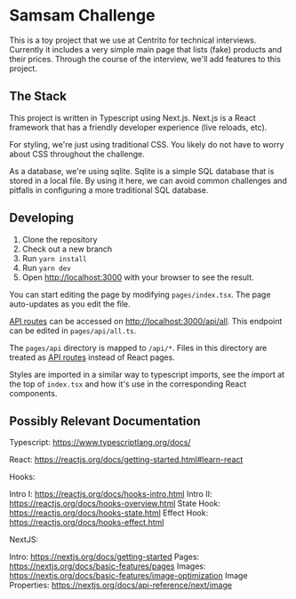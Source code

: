 # Samsam Challenge

This is a toy project that we use at Centrito for technical interviews. Currently it includes a very simple main page that lists (fake) products and their prices. Through the course of the interview, we'll add features to this project.

## The Stack

This project is written in Typescript using Next.js. Next.js is a React framework that has a friendly developer experience (live reloads, etc).

For styling, we're just using traditional CSS. You likely do not have to worry about CSS throughout the challenge.

As a database, we're using sqlite. Sqlite is a simple SQL database that is stored in a local file. By using it here, we can avoid common challenges and pitfalls in configuring a more traditional SQL database.

## Developing

1. Clone the repository
2. Check out a new branch
3. Run `yarn install`
4. Run `yarn dev`
5. Open [http://localhost:3000](http://localhost:3000) with your browser to see the result.

You can start editing the page by modifying `pages/index.tsx`. The page auto-updates as you edit the file.

[API routes](https://nextjs.org/docs/api-routes/introduction) can be accessed on [http://localhost:3000/api/all](http://localhost:3000/api/all). This endpoint can be edited in `pages/api/all.ts`.

The `pages/api` directory is mapped to `/api/*`. Files in this directory are treated as [API routes](https://nextjs.org/docs/api-routes/introduction) instead of React pages.

Styles are imported in a similar way to typescript imports, see the import at the top of `index.tsx` and how it's use in the corresponding React components.

## Possibly Relevant Documentation

Typescript: https://www.typescriptlang.org/docs/

React: https://reactjs.org/docs/getting-started.html#learn-react

Hooks:

Intro I: https://reactjs.org/docs/hooks-intro.html
Intro II: https://reactjs.org/docs/hooks-overview.html
State Hook: https://reactjs.org/docs/hooks-state.html
Effect Hook: https://reactjs.org/docs/hooks-effect.html

NextJS:

Intro: https://nextjs.org/docs/getting-started
Pages: https://nextjs.org/docs/basic-features/pages
Images: https://nextjs.org/docs/basic-features/image-optimization
Image Properties: https://nextjs.org/docs/api-reference/next/image

